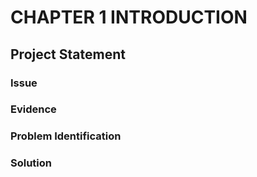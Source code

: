 # CHAPTER 1 INTRODUCTION 
## Project Statement
### Issue
### Evidence
### Problem Identification
### Solution
